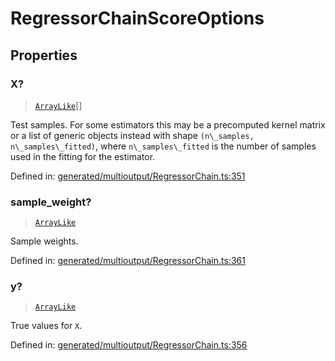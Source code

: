 # RegressorChainScoreOptions

## Properties

### X?

> [`ArrayLike`](../types/ArrayLike.md)[]

Test samples. For some estimators this may be a precomputed kernel matrix or a list of generic objects instead with shape `(n\_samples, n\_samples\_fitted)`, where `n\_samples\_fitted` is the number of samples used in the fitting for the estimator.

Defined in:  [generated/multioutput/RegressorChain.ts:351](https://github.com/transitive-bullshit/scikit-learn-ts/blob/b59c1ff/packages/sklearn/src/generated/multioutput/RegressorChain.ts#L351)

### sample\_weight?

> [`ArrayLike`](../types/ArrayLike.md)

Sample weights.

Defined in:  [generated/multioutput/RegressorChain.ts:361](https://github.com/transitive-bullshit/scikit-learn-ts/blob/b59c1ff/packages/sklearn/src/generated/multioutput/RegressorChain.ts#L361)

### y?

> [`ArrayLike`](../types/ArrayLike.md)

True values for `X`.

Defined in:  [generated/multioutput/RegressorChain.ts:356](https://github.com/transitive-bullshit/scikit-learn-ts/blob/b59c1ff/packages/sklearn/src/generated/multioutput/RegressorChain.ts#L356)
